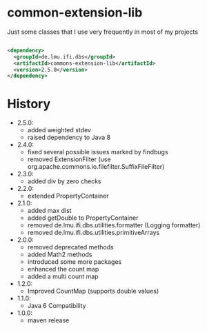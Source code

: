 # common-extension-lib

Just some classes that I use very frequently in most of my projects

```xml

<dependency>
  <groupId>de.lmu.ifi.dbs</groupId>
  <artifactId>commons-extension-lib</artifactId>
  <version>2.5.0</version>
</dependency>
```

# History
- 2.5.0: 
    - added weighted stdev
    - raised dependency to Java 8
- 2.4.0:
    - fixed several possible issues marked by findbugs
    - removed ExtensionFilter (use org.apache.commons.io.filefilter.SuffixFileFilter)
- 2.3.0:
    - added div by zero checks
- 2.2.0:
    - extended PropertyContainer
- 2.1.0: 
    - added max dist
    - added getDouble to PropertyContainer
    - removed de.lmu.ifi.dbs.utilities.formatter (Logging formatter)
    - removed de.lmu.ifi.dbs.utilities.primitiveArrays
- 2.0.0:
    - removed deprecated methods
    - added Math2 methods
    - introduced some more packages
    - enhanced the count map
    - added a multi count map
- 1.2.0: 
    - Improved CountMap (supports double values)
- 1.1.0: 
    - Java 6 Compatibility
- 1.0.0: 
    - maven release